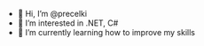 - 👋 Hi, I’m @precelki
- 👀 I’m interested in .NET, C#
- 🌱 I’m currently learning how to improve my skills

